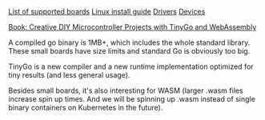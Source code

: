 
[List of supported boards](https://tinygo.org/docs/reference/microcontrollers)
[Linux install guide](https://tinygo.org/getting-started/install/linux/)
[Drivers](https://github.com/tinygo-org/drivers/)
[Devices](https://tinygo.org/docs/reference/devices/)

[Book: Creative DIY Microcontroller Projects with TinyGo and WebAssembly](https://subscription.packtpub.com/book/iot-and-hardware/9781800560208/1)

A compiled go binary is 1MB+, which includes the whole standard library.
These small boards have size limits and standard Go is obviously too big.

TinyGo is a new compiler and a new runtime implementation optimized for tiny results (and less general usage).

Besides small boards, it's also interesting for WASM (larger .wasm files increase spin up times. And we will be spinning up .wasm instead of single binary containers on Kubernetes in the future).